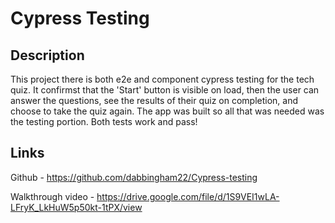 # Cypress Testing

## Description

This project there is both e2e and component cypress testing for the tech quiz. It confirmst that the 'Start' button is visible on load, then the user can answer the questions, see the results of their quiz on completion, and choose to take the quiz again. The app was built so all that was needed was the testing portion. Both tests work and pass!

## Links

Github - https://github.com/dabbingham22/Cypress-testing

Walkthrough video - https://drive.google.com/file/d/1S9VEI1wLA-LFryK_LkHuW5p50kt-1tPX/view